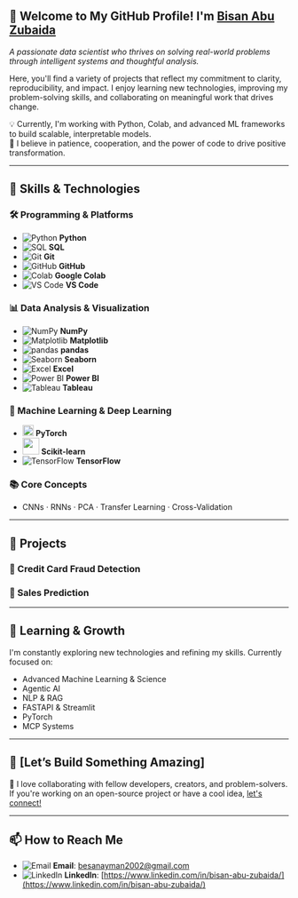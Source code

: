 ## 👋 Welcome to My GitHub Profile! I'm [Bisan Abu Zubaida](https://github.com/Bisan-Abuzubaida/)  
*A passionate data scientist who thrives on solving real-world problems through intelligent systems and thoughtful analysis.*

Here, you'll find a variety of projects that reflect my commitment to clarity, reproducibility, and impact. I enjoy learning new technologies, improving my problem-solving skills, and collaborating on meaningful work that drives change.

💡 Currently, I'm working with Python, Colab, and advanced ML frameworks to build scalable, interpretable models.  
🌟 I believe in patience, cooperation, and the power of code to drive positive transformation.

---

## 🧠 Skills & Technologies

### 🛠️ Programming & Platforms
- ![Python](https://img.icons8.com/color/24/python--v1.png) **Python**
- ![SQL](https://img.icons8.com/ios-filled/24/sql.png) **SQL**
- ![Git](https://img.icons8.com/color/24/git.png) **Git**
- ![GitHub](https://img.icons8.com/ios-glyphs/24/github.png) **GitHub**
- ![Colab](https://img.icons8.com/color/24/google-colab.png) **Google Colab**
- ![VS Code](https://img.icons8.com/color/24/visual-studio-code-2019.png) **VS Code**

### 📊 Data Analysis & Visualization
- ![NumPy](https://img.icons8.com/color/24/numpy.png) **NumPy**
- ![Matplotlib](https://img.icons8.com/color/24/matplotlib.png) **Matplotlib**
- ![pandas](https://img.icons8.com/color/24/pandas.png) **pandas**
- ![Seaborn](https://img.icons8.com/color/24/combo-chart--v1.png) **Seaborn**
- ![Excel](https://img.icons8.com/color/24/microsoft-excel-2019.png) **Excel**
- ![Power BI](https://img.icons8.com/color/24/power-bi.png) **Power BI**
- ![Tableau](https://img.icons8.com/color/24/tableau-software.png) **Tableau**

### 🤖 Machine Learning & Deep Learning
- <img src="https://upload.wikimedia.org/wikipedia/commons/1/10/PyTorch_logo_icon.svg" width="20"/> **PyTorch**
- <img src="https://upload.wikimedia.org/wikipedia/commons/0/05/Scikit_learn_logo_small.svg" width="30"/> **Scikit-learn**
- ![TensorFlow](https://img.icons8.com/color/24/tensorflow.png) **TensorFlow**

### 📚 Core Concepts
- CNNs · RNNs · PCA · Transfer Learning · Cross-Validation
  
---

## 🔭 Projects

### 📌 Credit Card Fraud Detection


### 📌 Sales Prediction  

---

## 🌱 Learning & Growth

I'm constantly exploring new technologies and refining my skills. Currently focused on:

- Advanced Machine Learning & Science  
- Agentic AI  
- NLP & RAG  
- FASTAPI & Streamlit  
- PyTorch  
- MCP Systems

---

## 💬 [Let’s Build Something Amazing]
🚀 I love collaborating with fellow developers, creators, and problem-solvers. If you're working on an open-source project or have a cool idea, [let's connect!](https://www.linkedin.com/in/bisan-abu-zubaida/) 

---

## 📫 How to Reach Me

- ![Email](https://img.icons8.com/color/24/gmail.png) **Email**: [besanayman2002@gmail.com](besanayman2002@gmail.com) 
- ![LinkedIn](https://img.icons8.com/color/27/linkedin.png) **LinkedIn**: [https://www.linkedin.com/in/bisan-abu-zubaida/](https://www.linkedin.com/in/bisan-abu-zubaida/) 

